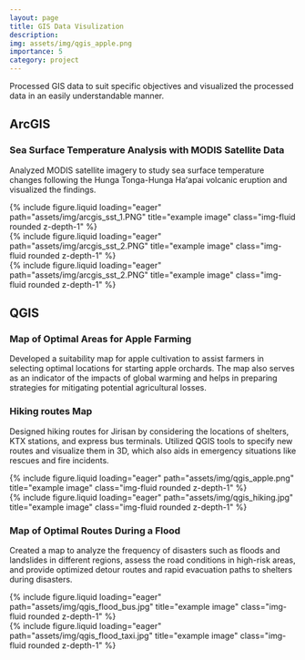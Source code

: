 ```yaml
---
layout: page
title: GIS Data Visulization 
description:
img: assets/img/qgis_apple.png
importance: 5
category: project
---
```


Processed GIS data to suit specific objectives and visualized the processed data in an easily understandable manner.

## ArcGIS

### Sea Surface Temperature Analysis with MODIS Satellite Data

Analyzed MODIS satellite imagery to study sea surface temperature changes following the Hunga Tonga-Hunga Haʻapai volcanic eruption and visualized the findings.

<div class="row">
    <div class="col-sm mt-3 mt-md-0">
        {% include figure.liquid loading="eager" path="assets/img/arcgis_sst_1.PNG" title="example image" class="img-fluid rounded z-depth-1" %}
    </div>
    <div class="col-sm mt-3 mt-md-0">
        {% include figure.liquid loading="eager" path="assets/img/arcgis_sst_2.PNG" title="example image" class="img-fluid rounded z-depth-1" %}
    </div>
    <div class="col-sm mt-3 mt-md-0">
        {% include figure.liquid loading="eager" path="assets/img/arcgis_sst_2.PNG" title="example image" class="img-fluid rounded z-depth-1" %}
    </div>
</div>

## QGIS

### Map of Optimal Areas for Apple Farming

Developed a suitability map for apple cultivation to assist farmers in selecting optimal locations for starting apple orchards. The map also serves as an indicator of the impacts of global warming and helps in preparing strategies for mitigating potential agricultural losses.

### Hiking routes Map

Designed hiking routes for Jirisan by considering the locations of shelters, KTX stations, and express bus terminals. Utilized QGIS tools to specify new routes and visualize them in 3D, which also aids in emergency situations like rescues and fire incidents.

<div class="row">
    <div class="col-sm mt-3 mt-md-0">
        {% include figure.liquid loading="eager" path="assets/img/qgis_apple.png" title="example image" class="img-fluid rounded z-depth-1" %}
    </div>
    <div class="col-sm mt-3 mt-md-0">
        {% include figure.liquid loading="eager" path="assets/img/qgis_hiking.jpg" title="example image" class="img-fluid rounded z-depth-1" %}
    </div>
</div>

### Map of Optimal Routes During a Flood

Created a map to analyze the frequency of disasters such as floods and landslides in different regions, assess the road conditions in high-risk areas, and provide optimized detour routes and rapid evacuation paths to shelters during disasters.

<div class="row">
    <div class="col-sm mt-3 mt-md-0">
        {% include figure.liquid loading="eager" path="assets/img/qgis_flood_bus.jpg" title="example image" class="img-fluid rounded z-depth-1" %}
    </div>
    <div class="col-sm mt-3 mt-md-0">
        {% include figure.liquid loading="eager" path="assets/img/qgis_flood_taxi.jpg" title="example image" class="img-fluid rounded z-depth-1" %}
    </div>
</div>
